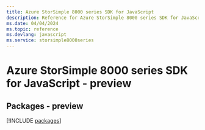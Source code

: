 ```yaml
---
title: Azure StorSimple 8000 series SDK for JavaScript
description: Reference for Azure StorSimple 8000 series SDK for JavaScript
ms.date: 04/04/2024
ms.topic: reference
ms.devlang: javascript
ms.service: storsimple8000series
---
```

# Azure StorSimple 8000 series SDK for JavaScript - preview
## Packages - preview
[!INCLUDE [packages](storsimple-8000-series-index.md)]